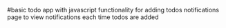 #basic todo app with javascript functionality for adding todos
notifications page to view notifications each time todos are added
